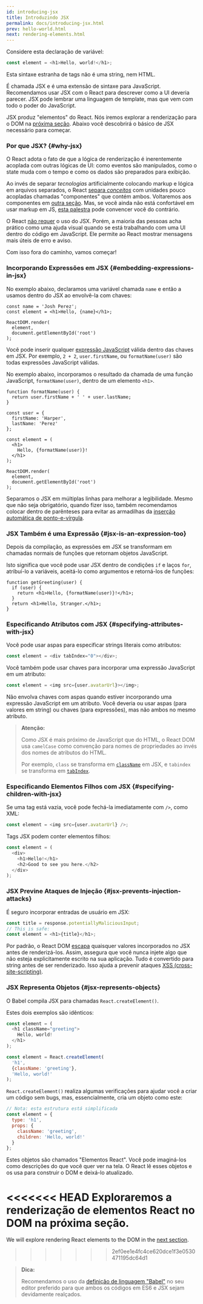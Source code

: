 ```yaml
---
id: introducing-jsx
title: Introduzindo JSX
permalink: docs/introducing-jsx.html
prev: hello-world.html
next: rendering-elements.html
---
```


Considere esta declaração de variável:

```js
const element = <h1>Hello, world!</h1>;
```

Esta sintaxe estranha de tags não é uma string, nem HTML.

É chamada JSX e é uma extensão de sintaxe para JavaScript. Recomendamos usar JSX com o React para descrever como a UI deveria parecer. JSX pode lembrar uma linguagem de template, mas que vem com todo o poder do JavaScript.

JSX produz "elementos" do React. Nós iremos explorar a renderização para o DOM na [próxima seção](/docs/rendering-elements.html). Abaixo você descobrirá o básico de JSX necessário para começar.

### Por que JSX? {#why-jsx}

O React adota o fato de que a lógica de renderização é inerentemente acoplada com outras lógicas de UI: como eventos são manipulados, como o state muda com o tempo e como os dados são preparados para exibição.

Ao invés de separar *tecnologias* artificialmente colocando markup e lógica em arquivos separados, o React [separa *conceitos*](https://pt.wikipedia.org/wiki/Separa%C3%A7%C3%A3o_de_conceitos) com unidades pouco acopladas chamadas "componentes" que contém ambos. Voltaremos aos componentes em 
 [outra seção](/docs/components-and-props.html). Mas, se você ainda não está confortável em usar markup em JS, [esta palestra](https://www.youtube.com/watch?v=x7cQ3mrcKaY) pode convencer você do contrário.

O React [não requer](/docs/react-without-jsx.html) o uso do JSX. Porém, a maioria das pessoas acha prático como uma ajuda visual quando se está trabalhando com uma UI dentro do código em JavaScript. Ele permite ao React mostrar mensagens mais úteis de erro e aviso.

Com isso fora do caminho, vamos começar!

### Incorporando Expressões em JSX {#embedding-expressions-in-jsx}

No exemplo abaixo, declaramos uma variável chamada `name` e então a usamos dentro do JSX ao envolvê-la com chaves:

```js{1,2}
const name = 'Josh Perez';
const element = <h1>Hello, {name}</h1>;

ReactDOM.render(
  element,
  document.getElementById('root')
);
```

Você pode inserir qualquer [expressão JavaScript](https://developer.mozilla.org/pt-BR/docs/Web/JavaScript/Guide/Expressions_and_Operators#Expressions) válida dentro das chaves em JSX. Por exemplo, `2 + 2`, `user.firstName`, ou `formatName(user)` são todas expressões JavaScript válidas.

No exemplo abaixo, incorporamos o resultado da chamada de uma função JavaScript, `formatName(user)`, dentro de um elemento `<h1>`.

```js{12}
function formatName(user) {
  return user.firstName + ' ' + user.lastName;
}

const user = {
  firstName: 'Harper',
  lastName: 'Perez'
};

const element = (
  <h1>
    Hello, {formatName(user)}!
  </h1>
);

ReactDOM.render(
  element,
  document.getElementById('root')
);
```

[](codepen://introducing-jsx)

Separamos o JSX em múltiplas linhas para melhorar a legibilidade. Mesmo que não seja obrigatório, quando fizer isso, também recomendamos colocar dentro de parênteses para evitar as armadilhas da [inserção automática de ponto-e-vírgula](https://stackoverflow.com/q/2846283).

### JSX Também é uma Expressão {#jsx-is-an-expression-too}

Depois da compilação, as expressões em JSX se transformam em chamadas normais de funções que retornam objetos JavaScript.

Isto significa que você pode usar JSX dentro de condições `if` e laços `for`, atribuí-lo a variáveis, aceitá-lo como argumentos e retorná-los de funções:

```js{3,5}
function getGreeting(user) {
  if (user) {
    return <h1>Hello, {formatName(user)}!</h1>;
  }
  return <h1>Hello, Stranger.</h1>;
}
```

### Especificando Atributos com JSX {#specifying-attributes-with-jsx}

Você pode usar aspas para especificar strings literais como atributos:

```js
const element = <div tabIndex="0"></div>;
```

Você também pode usar chaves para incorporar uma expressão JavaScript em um atributo:

```js
const element = <img src={user.avatarUrl}></img>;
```

Não envolva chaves com aspas quando estiver incorporando uma expressão JavaScript em um atributo. Você deveria ou usar aspas (para valores em string) ou chaves (para expressões), mas não ambos no mesmo atributo.

>**Atenção:**
>
>Como JSX é mais próximo de JavaScript que do HTML, o React DOM usa `camelCase` como convenção para nomes de propriedades ao invés dos nomes de atributos do HTML.
>
>Por exemplo, `class` se transforma em [`className`](https://developer.mozilla.org/pt-BR/docs/Web/API/Element/className) em JSX, e `tabindex` se transforma em [`tabIndex`](https://developer.mozilla.org/pt-BR/docs/Web/API/HTMLElement/tabIndex).

### Especificando Elementos Filhos com JSX {#specifying-children-with-jsx}

Se uma tag está vazia, você pode fechá-la imediatamente com `/>`, como XML:

```js
const element = <img src={user.avatarUrl} />;
```

Tags JSX podem conter elementos filhos:

```js
const element = (
  <div>
    <h1>Hello!</h1>
    <h2>Good to see you here.</h2>
  </div>
);
```

### JSX Previne Ataques de Injeção {#jsx-prevents-injection-attacks}

É seguro incorporar entradas de usuário em JSX:

```js
const title = response.potentiallyMaliciousInput;
// This is safe:
const element = <h1>{title}</h1>;
```

Por padrão, o React DOM [escapa](https://stackoverflow.com/questions/7381974/which-characters-need-to-be-escaped-on-html) quaisquer valores incorporados no JSX antes de renderizá-los. Assim, assegura que você nunca injete algo que não esteja explicitamente escrito na sua aplicação. Tudo é convertido para string antes de ser renderizado. Isso ajuda a prevenir ataques [XSS (cross-site-scripting)](https://pt.wikipedia.org/wiki/Cross-site_scripting).

### JSX Representa Objetos {#jsx-represents-objects}

O Babel compila JSX para chamadas `React.createElement()`.

Estes dois exemplos são idênticos:

```js
const element = (
  <h1 className="greeting">
    Hello, world!
  </h1>
);
```

```js
const element = React.createElement(
  'h1',
  {className: 'greeting'},
  'Hello, world!'
);
```

`React.createElement()` realiza algumas verificações para ajudar você a criar um código sem bugs, mas, essencialmente, cria um objeto como este:

```js
// Nota: esta estrutura está simplificada
const element = {
  type: 'h1',
  props: {
    className: 'greeting',
    children: 'Hello, world!'
  }
};
```

Estes objetos são chamados "Elementos React". Você pode imaginá-los como descrições do que você quer ver na tela. O React lê esses objetos e os usa para construir o DOM e deixá-lo atualizado.

<<<<<<< HEAD
Exploraremos a renderização de elementos React no DOM na próxima seção.
=======
We will explore rendering React elements to the DOM in the [next section](/docs/rendering-elements.html).
>>>>>>> 2ef0ee1e4fc4ce620dce1f3e0530471195dc64d1

>**Dica:**
>
> Recomendamos o uso da [definição de linguagem "Babel"](https://babeljs.io/docs/editors) no seu editor preferido para que ambos os códigos em ES6 e JSX sejam devidamente realçados.
